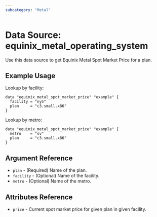 ```yaml
---
subcategory: "Metal"
---
```


# Data Source: equinix\_metal\_operating\_system

Use this data source to get Equinix Metal Spot Market Price for a plan.

## Example Usage

Lookup by facility:

```hcl
data "equinix_metal_spot_market_price" "example" {
  facility = "ny5"
  plan     = "c3.small.x86"
}
```

Lookup by metro:

```hcl
data "equinix_metal_spot_market_price" "example" {
  metro    = "sv"
  plan     = "c3.small.x86"
}
```

## Argument Reference

* `plan` - (Required) Name of the plan.
* `facility` - (Optional) Name of the facility.
* `metro` - (Optional) Name of the metro.

## Attributes Reference

* `price` - Current spot market price for given plan in given facility.
